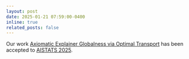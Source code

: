 ```yaml
---
layout: post
date: 2025-01-21 07:59:00-0400
inline: true
related_posts: false
---
```


Our work [Axiomatic Explainer Globalness via Optimal Transport](https://arxiv.org/pdf/2411.01126) has been accepted to [AISTATS 2025](https://virtual.aistats.org/Conferences/2025).
